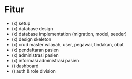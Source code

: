 # Fitur

- (x) setup
- (x) database design
- (x) database implementation (migration, model, seeder)
- (x) design skeleton
- (x) crud master wilayah, user, pegawai, tindakan, obat
- (x) pendaftaran pasien
- (x) administrasi pasien
- (x) informasi administrasi pasien
- () dashboard
- () auth & role division